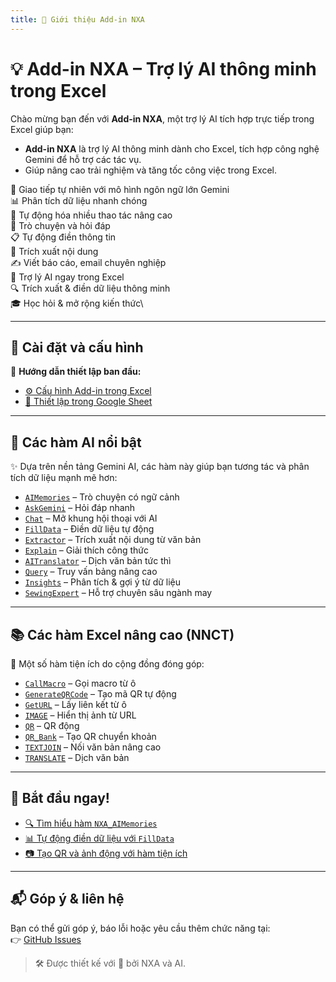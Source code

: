 ```yaml
---
title: 📘 Giới thiệu Add-in NXA
---
```


# 💡 Add-in NXA – Trợ lý AI thông minh trong Excel

Chào mừng bạn đến với **Add-in NXA**, một trợ lý AI tích hợp trực tiếp trong Excel giúp bạn:
- **Add-in NXA** là trợ lý AI thông minh dành cho Excel, tích hợp công nghệ Gemini để hỗ trợ các tác vụ.
- Giúp nâng cao trải nghiệm và tăng tốc công việc trong Excel.
  

💬 Giao tiếp tự nhiên với mô hình ngôn ngữ lớn Gemini\
📊 Phân tích dữ liệu nhanh chóng\
🧠 Tự động hóa nhiều thao tác nâng cao\
🤖 Trò chuyện và hỏi đáp\
📋 Tự động điền thông tin\
📄 Trích xuất nội dung\
✍️ Viết báo cáo, email chuyên nghiệp\
🤖 Trợ lý AI ngay trong Excel\
🔍 Trích xuất & điền dữ liệu thông minh\
🎓 Học hỏi & mở rộng kiến thức\

---

## 🔧 Cài đặt và cấu hình

📁 **Hướng dẫn thiết lập ban đầu:**

- [⚙️ Cấu hình Add-in trong Excel](docs/setup/config-addin.md)
- [🧩 Thiết lập trong Google Sheet](docs/setup/cai-dat-tren-GoogleSheet.md)

---

## 🤖 Các hàm AI nổi bật

✨ Dựa trên nền tảng Gemini AI, các hàm này giúp bạn tương tác và phân tích dữ liệu mạnh mẽ hơn:

- [`AIMemories`](docs/excel-ai/AIMemories.md) – Trò chuyện có ngữ cảnh
- [`AskGemini`](docs/excel-ai/AskGemini.md) – Hỏi đáp nhanh
- [`Chat`](docs/excel-ai/Chat.md) – Mở khung hội thoại với AI
- [`FillData`](docs/excel-ai/FillData.md) – Điền dữ liệu tự động
- [`Extractor`](docs/excel-ai/Extractor.md) – Trích xuất nội dung từ văn bản
- [`Explain`](docs/excel-ai/Explain.md) – Giải thích công thức
- [`AITranslator`](docs/excel-ai/AITranslator.md) – Dịch văn bản tức thì
- [`Query`](docs/excel-ai/Query.md) – Truy vấn bảng nâng cao
- [`Insights`](docs/excel-ai/Insights.md) – Phân tích & gợi ý từ dữ liệu
- [`SewingExpert`](docs/excel-ai/SewingExpert.md) – Hỗ trợ chuyên sâu ngành may

---

## 📚 Các hàm Excel nâng cao (NNCT)

📌 Một số hàm tiện ích do cộng đồng đóng góp:

- [`CallMacro`](docs/excel-formulas/CallMacro.md) – Gọi macro từ ô
- [`GenerateQRCode`](docs/excel-formulas/GenerateQRCode.md) – Tạo mã QR tự động
- [`GetURL`](docs/excel-formulas/GetURL.md) – Lấy liên kết từ ô
- [`IMAGE`](docs/excel-formulas/IMAGE.md) – Hiển thị ảnh từ URL
- [`QR`](docs/excel-formulas/QR.md) – QR động
- [`QR_Bank`](docs/excel-formulas/QR_Bank.md) – Tạo QR chuyển khoản
- [`TEXTJOIN`](docs/excel-formulas/TEXTJOIN.md) – Nối văn bản nâng cao
- [`TRANSLATE`](docs/excel-formulas/TRANSLATE.md) – Dịch văn bản

---

## 🚀 Bắt đầu ngay!

- [🔍 Tìm hiểu hàm `NXA_AIMemories`](docs/excel-ai/AIMemories.md)
- [📊 Tự động điền dữ liệu với `FillData`](docs/excel-ai/FillData.md)
- [📷 Tạo QR và ảnh động với hàm tiện ích](docs/excel-formulas/GenerateQRCode.md)

---

## 📬 Góp ý & liên hệ

Bạn có thể gửi góp ý, báo lỗi hoặc yêu cầu thêm chức năng tại:\
👉 [GitHub Issues](https://github.com/NNCT2023/Addin-NXA/issues)

> 🛠️ Được thiết kế với 💙 bởi NXA và AI.
